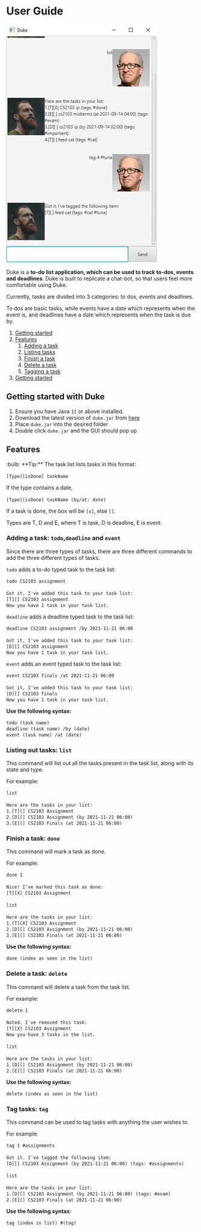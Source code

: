 # User Guide
![Ui](Ui.png)

Duke is a **to-do list application, which can be used to track to-dos, events and deadlines**. 
Duke is built to replicate a chat-bot, so that users feel more comfortable using Duke.

Currently, tasks are divided into 3 categories: to dos, events and deadlines.

To dos are basic tasks, while events have a date which represents when the event is, 
and deadlines have a date which represents when the task is due by.

1. [Getting started](#start)
2. [Features](#features)
   1. [Adding a task](#add)
   2. [Listing tasks](#list)
   3. [Finish a task](#done)
   4. [Delete a task](#delete)
   5. [Tagging a task](#tag)
3. [Getting started](#usage)

## Getting started with Duke <a name="start"/>
1. Ensure you have Java `11` or above installed.
2. Download the latest version of `duke.jar` from [here](https://github.com/joenzkimchan/ip/releases/tag/Version_1.2)
3. Place `duke.jar` into the desired folder
4. Double click `duke.jar` and the GUI should pop up

## Features <a name="features"/>
<div markdown="span" class="alert alert-primary">
:bulb: **Tip:** The task list lists tasks in this format:

`[Type][isDone] taskName`

If the type contains a date,

`[Type][isDone] taskName (by/at: date)`

If a task is done, the box will be `[x]`, else `[]`.

Types are T, D and E, where T is task, D is deadline, E is event.
</div>

### Adding a task: `todo`,`deadline` and `event` <a name="add"/>
Since there are three types of tasks, there are three different commands to add the three different types of tasks.

`todo` adds a to-do typed task to the task list:
```
todo CS2103 assignment

Got it, I've added this task to your task list:
[T][] CS2103 assignment
Now you have 1 task in your task list.
```

`deadline` adds a deadline typed task to the task list:
```
deadline CS2103 assignment /by 2021-11-21 06:00

Got it, I've added this task to your task list:
[D][] CS2103 assignment
Now you have 1 task in your task list.
```

`event` adds an event typed task to the task list:
```
event CS2103 finals /at 2021-11-21 06:00

Got it, I've added this task to your task list:
[D][] CS2103 finals
Now you have 1 task in your task list.
```

**Use the following syntax:**
```
todo (task name)
deadline (task name) /by (date)
event (task name) /at (date)
```

### Listing out tasks: `list` <a name="list"/>

This command will list out all the tasks present in the task list, along with its state and type.

For example:
```
list

Here are the tasks in your list:
1.[T][] CS2103 Assignment
2.[D][] CS2103 Assignment (by 2021-11-21 06:00)
3.[E][] CS2103 Finals (at 2021-11-21 06:00)
```

### Finish a task: `done` <a name="done"/>

This command will mark a task as done. 

For example:
```
done 1

Nice! I've marked this task as done:
[T][X] CS2103 Assignment

list

Here are the tasks in your list:
1.[T][X] CS2103 Assignment
2.[D][] CS2103 Assignment (by 2021-11-21 06:00)
3.[E][] CS2103 Finals (at 2021-11-21 06:00)
```

**Use the following syntax:**
```
done (index as seen in the list)
```

### Delete a task: `delete` <a name="delete"/>

This command will delete a task from the task list.

For example:
```
delete 1

Noted. I've removed this task:
[T][X] CS2103 Assignment
Now you have 3 tasks in the list.

list

Here are the tasks in your list:
1.[D][] CS2103 Assignment (by 2021-11-21 06:00)
2.[E][] CS2103 Finals (at 2021-11-21 06:00)
```
**Use the following syntax:**
```
delete (index as seen in the list)
```

### Tag tasks: `tag` <a name="tag"/>

This command can be used to tag tasks with anything the user wishes to.

For example:
```
tag 1 #assignments

Got it. I've tagged the following item:
[D][] CS2103 Assignment (by 2021-11-21 06:00) (tags: #assignments)

list

Here are the tasks in your list:
1.[D][] CS2103 Assignment (by 2021-11-21 06:00) (tags: #exam)
2.[E][] CS2103 Finals (at 2021-11-21 06:00)
```

**Use the following syntax:**
```
tag (index in list) #(tag)
```

